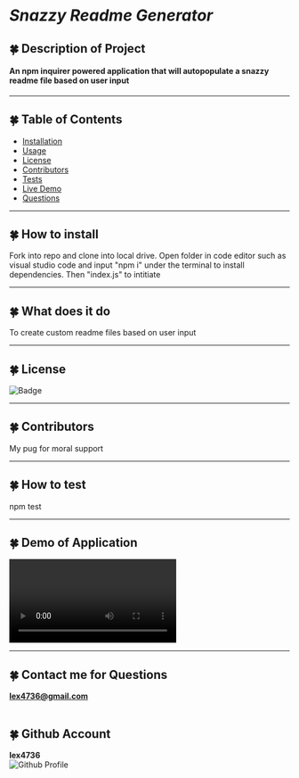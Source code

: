 
  
  # ***Snazzy Readme Generator***

  
## 🍀 Description of Project
  #### An npm inquirer powered application that will autopopulate a snazzy readme file based on user input

  ----
## 🍀 Table of Contents
  * [Installation](#installation)
  * [Usage](#usage)
  * [License](#license)
  * [Contributors](#contributors)
  * [Tests](#tests)
  * [Live Demo](#demo)
  * [Questions](#email)
  ----
## 🍀 <a id="installation"></a> How to install 
  Fork into repo and clone into local drive. Open folder in code editor such as visual studio code and input "npm i" under the terminal to install dependencies. Then "index.js" to intitiate

  ----
## 🍀 <a id="usage"></a> What does it do 
  To create custom readme files based on user input
 
  ----
## 🍀 <a id="license"></a> License
![Badge](https://img.shields.io/badge/license-MIT-blue)

----
## 🍀 <a id="contributors"></a>Contributors 
My pug for moral support

---- 
## 🍀 <a id="test"></a> How to test 
npm test
 
----
## 🍀 <a id="demo"></a> Demo of Application
![Demo](/Demo/Demo.webm)

  ----
 ## 🍀 <a id="email"></a> Contact me for Questions 
 **lex4736@gmail.com** 
<br><br>
## 🍀 Github Account
**lex4736**
<br>
![Github Profile](https://avatars.githubusercontent.com/u/71117049?v=4) 


